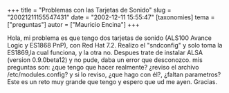 +++
title = "Problemas con las Tarjetas de Sonido"
slug = "20021211155547431"
date = "2002-12-11 15:55:47"
[taxonomies]
tema = ["preguntas"]
autor = ["Mauricio Encina"]
+++

Hola, mi problema es que tengo dos tarjetas de sonido (ALS100 Avance
Logic y ES1868 PnP), con Red Hat 7.2. Realizo el &quot;sndconfig&quot; y
solo toma la ES1869,la cual funciona, y la otra no. Despues trate de
instalar ALSA (version 0.9.0beta12) y no pude, daba un error que
desconozco. mis preguntas son: ¿que tengo que hacer realmente? ¿reviso
el archivo /etc/modules.config? y si lo reviso, ¿que hago con él?,
¿faltan parametros? Este es un reto muy grande que tengo y espero que ud
me ayen. Gracias.


